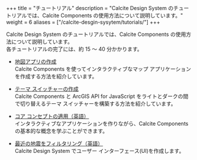 +++
title = "チュートリアル"
description = "Calcite Design System のチュートリアルでは、Calcite Components の使用方法について説明しています。"
weight = 6
aliases = ["/calcite-desgin-sysytem/tutorials/"]
+++

Calcite Design System のチュートリアルでは、Calcite Components の使用方法について説明しています。  
各チュートリアルの完了には、約 15 ～ 40 分かかります。

- [地図アプリの作成](https://community.esri.com/t5/arcgis-%E9%96%8B%E7%99%BA%E8%80%85%E3%82%B3%E3%83%9F%E3%83%A5%E3%83%8B%E3%83%86%E3%82%A3-documents/calcite-design-system-%E3%82%92%E4%BD%BF%E7%94%A8%E3%81%97%E3%81%9F%E5%9C%B0%E5%9B%B3%E3%82%A2%E3%83%97%E3%83%AA%E3%81%AE%E4%BD%9C%E6%88%90/ta-p/1228617)  
Calcite Components を使ってインタラクティブなマップ アプリケーションを作成する方法を紹介しています。

- [テーマ スイッチャーの作成](https://community.esri.com/t5/arcgis-%E9%96%8B%E7%99%BA%E8%80%85%E3%82%B3%E3%83%9F%E3%83%A5%E3%83%8B%E3%83%86%E3%82%A3-documents/calcite-design-system%E3%82%92%E4%BD%BF%E7%94%A8%E3%81%97%E3%81%9F%E3%83%86%E3%83%BC%E3%83%9E-%E3%82%B9%E3%82%A4%E3%83%83%E3%83%81%E3%83%A3%E3%83%BC%E3%81%AE%E4%BD%9C%E6%88%90/ta-p/1233620)  
Calcite Components と ArcGIS API for JavaScript をライトとダークの間で切り替えるテーマ スイッチャーを構築する方法を紹介しています。

- [コア コンセプトの適用（英語）](https://developers.arcgis.com/calcite-design-system/tutorials/apply-core-concepts/)  
インタラクティブなアプリケーションを作りながら、Calcite Components の基本的な概念を学ぶことができます。

- [最近の地震をフィルタリング（英語）](https://developers.arcgis.com/calcite-design-system/tutorials/filter-recent-earthquakes/)  
Calcite Design System でユーザー インターフェース(UI)を作成します。